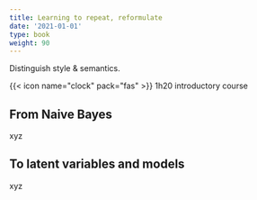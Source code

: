 ```yaml
---
title: Learning to repeat, reformulate
date: '2021-01-01'
type: book
weight: 90
---
```


Distinguish style & semantics.

<!--more-->

{{< icon name="clock" pack="fas" >}} 1h20 introductory course

## From Naive Bayes

xyz

## To latent variables and models

xyz